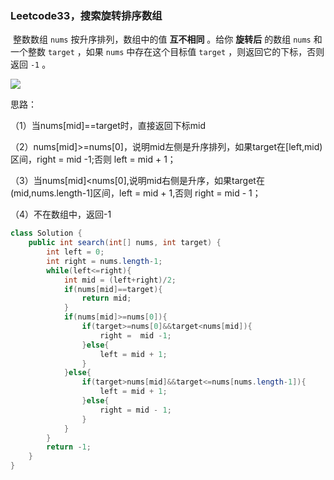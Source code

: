 ### Leetcode33，搜索旋转排序数组

​		整数数组 `nums` 按升序排列，数组中的值 **互不相同** 。给你 **旋转后** 的数组 `nums` 和一个整数 `target` ，如果 `nums` 中存在这个目标值 `target` ，则返回它的下标，否则返回 `-1` 。

![](https://img-blog.csdnimg.cn/d89aed932e1048aab355d10e31f97b31.jpg?x-oss-process=image/watermark,type_ZHJvaWRzYW5zZmFsbGJhY2s,shadow_50,text_Q1NETiBAdG9tY2F0MzMzMzMz,size_20,color_FFFFFF,t_70,g_se,x_16#pic_center)

思路：

（1）当nums[mid]==target时，直接返回下标mid

（2）nums[mid]>=nums[0]，说明mid左侧是升序排列，如果target在[left,mid)区间，right = mid -1;否则 left = mid + 1；

（3）当nums[mid]<nums[0],说明mid右侧是升序，如果target在(mid,nums.length-1]区间，left = mid + 1,否则 right = mid - 1；

（4）不在数组中，返回-1

```java
class Solution {
    public int search(int[] nums, int target) {
        int left = 0;
        int right = nums.length-1;
        while(left<=right){
            int mid = (left+right)/2;
            if(nums[mid]==target){
                return mid;
            }
            if(nums[mid]>=nums[0]){
                if(target>=nums[0]&&target<nums[mid]){
                    right =  mid -1;
                }else{
                    left = mid + 1;
                }
            }else{
                if(target>nums[mid]&&target<=nums[nums.length-1]){
                    left = mid + 1;
                }else{
                    right = mid - 1;
                }
            }
        }
        return -1;
    }
}
```

